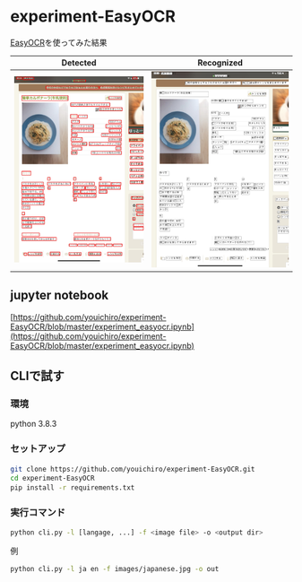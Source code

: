 # experiment-EasyOCR

[EasyOCR](https://github.com/JaidedAI/EasyOCR)を使ってみた結果

| Detected | Recognized |
| --- | --- |
| ![img1](https://github.com/youichiro/experiment-EasyOCR/blob/master/out/test2.detect.jpg) | ![img2](https://github.com/youichiro/experiment-EasyOCR/blob/master/out/test2.text.jpg) |

## jupyter notebook

[https://github.com/youichiro/experiment-EasyOCR/blob/master/experiment_easyocr.ipynb](https://github.com/youichiro/experiment-EasyOCR/blob/master/experiment_easyocr.ipynb)

## CLIで試す

### 環境

python 3.8.3

### セットアップ

```bash
git clone https://github.com/youichiro/experiment-EasyOCR.git
cd experiment-EasyOCR
pip install -r requirements.txt
```

### 実行コマンド

```bash
python cli.py -l [langage, ...] -f <image file> -o <output dir>
```

例

```bash
python cli.py -l ja en -f images/japanese.jpg -o out
```


